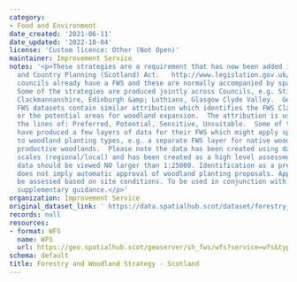 ```yaml
---
category:
- Food and Environment
date_created: '2021-06-11'
date_updated: '2022-10-04'
license: 'Custom licence: Other (Not Open)'
maintainer: Improvement Service
notes: '<p>These strategies are a requirement that has now been added into the Town
  and Country Planning (Scotland) Act.   http://www.legislation.gov.uk/asp/2019/13/part/4/crossheading/forestry-and-woodland-strategy/enacted  Most
  councils already have a FWS and these are normally accompanied by spatial data.
  Some of the strategies are produced jointly across Councils, e.g. Stirling &amp;
  Clackmannanshire, Edinburgh &amp; Lothians, Glasgow Clyde Valley.  Generally, the
  FWS datasets contain similar attribution which identifies the FWS Classification,
  or the potential areas for woodland expansion.  The attribution is usually along
  the lines of: Preferred, Potential, Sensitive, Unsuitable.  Some of the councils
  have produced a few layers of data for their FWS which might apply specifically
  to woodland planting types, e.g. a separate FWS layer for native woodlands or for
  productive woodlands.  Please note the data has been created using data of different
  scales (regional/local) and has been created as a high level assessment tool. The
  data should be viewed NO larger than 1:25000. Identification as a preferred area
  does not imply automatic approval of woodland planting proposals. Applications will
  be assessed based on site conditions. To be used in conjunction with the published
  supplementary guidance.</p>'
organization: Improvement Service
original_dataset_link: ' https://data.spatialhub.scot/dataset/forestry_and_woodland_strategy-is'
records: null
resources:
- format: WFS
  name: WFS
  url: https://geo.spatialhub.scot/geoserver/sh_fws/wfs?service=wfs&typeName=sh_fws:pub_fws
schema: default
title: Forestry and Woodland Strategy - Scotland
---
```


